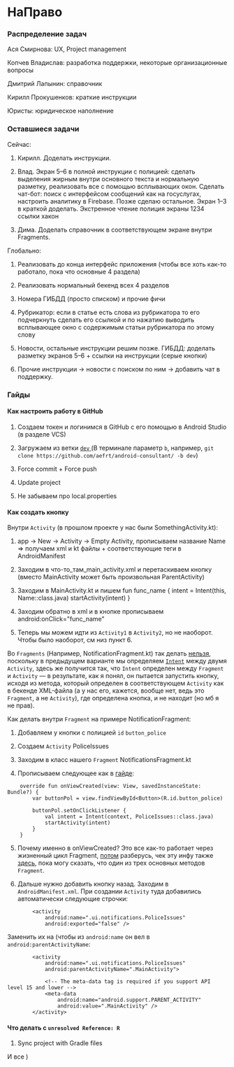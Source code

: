 # НаПраво

### Распределение задач

Ася Смирнова: UX, Project management

Копчев Владислав: разработка поддержки, некоторые организационные вопросы 

Дмитрий Лапынин: справочник

Кирилл Прокушенков: краткие инструкции 

Юристы: юридическое наполнение

### Оставшиеся задачи

Сейчас:

1. Кирилл. Доделать инструкции.

2. Влад. Экран 5–6 в полной инструкции с полицией: сделать выделения жирным внутри основного текста и нормальную разметку, реализовать все с помощью всплывающих окон. Сделать чат-бот: поиск с интерфейсом сообщений как на госуслугах, настроить аналитику в Firebase. Позже сделаю остальное. Экран 1–3 в краткой доделать. Экстренное чтение полиция экраны 1234 ссылки хакон 

3. Дима. Доделать справочник в соответствующем экране внутри Fragments.

Глобально:

1. Реализовать до конца интерфейс приложения (чтобы все хоть как-то работало, пока что основные 4 раздела)

2. Реализовать нормальный бекенд всех 4 разделов

3. Номера ГИБДД (просто списком) и прочие фичи

4. Рубрикатор: если в статье есть слова из рубрикатора то его подчеркнуть сделать его ссылкой и по нажатию выводить всплывающее окно с содержимым статьи рубрикатора по этому слову

5. Новости, остальные инструкции решим позже. ГИБДД: доделать разметку экранов 5–6 + ссылки на инструкции (серые кнопки)

6. Прочие инструкции -> новости с поиском по ним -> добавить чат в поддержку. 

### Гайды

#### Как настроить работу в GitHub

1. Создаем токен и логинимся в GitHub с его помощью в Android Studio (в разделе VCS)

2. Загружаем из ветки [`dev` ](https://github.com/aefrt/android-consultant/tree/dev) (В терминале параметр `b`, например, `git clone https://github.com/aefrt/android-consultant/ -b dev`) 

3. Force commit + Force push 

4. Update project

5. Не забываем про local.properties

#### Как создать кнопку

Внутри `Activity` (в прошлом проекте у нас были SomethingActivity.kt):

1. app -> New -> Activity -> Empty Activity, прописываем название Name => получаем xml и kt файлы + соответствующие теги в AndroidManifest

2. Заходим в что-то_там_main_activity.xml и перетаскиваем кнопку (вместо MainActivity может быть произвольная ParentActivity)

3. Заходим в MainActivity.kt и пишем fun func_name { intent = Intent(this, Name::class.java)
        startActivity(intent) }
        
4. Заходим обратно в xml и в кнопке прописываем android:onClick="func_name"

5. Теперь мы можем идти из `Activity1` в `Activity2`, но не наоборот. Чтобы было наоборот, см низ пункт 6.

Во `Fragments` (Например, NotificationFragment.kt) так делать [нельзя](https://developer.android.com/guide/topics/ui/controls/button#ClickListener), поскольку в предыдущем варианте мы определяем [`Intent`](https://stackoverflow.com/questions/14139774/android-app-crashing-fragment-and-xml-onclick) между двумя `Activity`, здесь же получится так, что `Intent` определен между `Fragment` и `Activity` — в результате, как я понял, он пытается запустить кнопку, исходя из метода, который определен в соответствующем `Activity` как в бекенде XML-файла (а у нас его, кажется, вообще нет, ведь это `Fragment`, а не `Activity`), где определена кнопка, и не находит (но мб я не прав). 

Как делать внутри `Fragment` на примере NotificationFragment:

1. Добавляем у кнопки с полицией `id` `button_police`

2. Создаем `Activity` PoliceIssues

3. Заходим в класс нашего `Fragment` NotificationsFragment.kt

4. Прописываем следующее как в [гайде](https://developer.android.com/guide/topics/ui/controls/button#ClickListener):

```
    override fun onViewCreated(view: View, savedInstanceState: Bundle?) {
        var buttonPol = view.findViewById<Button>(R.id.button_police)

        buttonPol.setOnClickListener {
            val intent = Intent(context, PoliceIssues::class.java)
            startActivity(intent)
        }
    }
```

5. Почему именно в onViewCreated? Это все как-то работает через жизненный цикл Fragment, [потом](https://stackoverflow.com/questions/25119090/difference-between-oncreateview-and-onviewcreated-in-fragment) разберусь, чек эту инфу также [здесь](https://developer.android.com/guide/fragments/lifecycle), пока могу сказать, что один из трех основных методов `Fragment`.

6. Дальше нужно добавить кнопку назад. Заходим в `AndroidManifest.xml`. При создании `Activity` туда добавились автоматически следующие строчки:

```
        <activity
            android:name=".ui.notifications.PoliceIssues"
            android:exported="false" />
```

Заменить их на (чтобы из `android:name` он вел в `android:parentActivityName`:

```
        <activity
            android:name=".ui.notifications.PoliceIssues"
            android:parentActivityName=".MainActivity">

            <!-- The meta-data tag is required if you support API level 15 and lower -->
            <meta-data
                android:name="android.support.PARENT_ACTIVITY"
                android:value=".MainActivity" />
        </activity>
```

#### Что делать с `unresolved Reference: R`

1. Sync project with Gradle files

И все )
